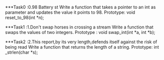 ***Task0 :0.98 Battery st
   Write a function that takes a pointer to an int as parameter and updates the value it points to 98. Prototype: void reset_to_98(int *n);

***Task1 :1.Don't swap horses in crossing a stream
   Write a function that swaps the values of two integers. Prototype : void swap_int(int *a, int *b);

***Task2 :2.This report,by its very length,defends itself against the risk of being read 
  Write a function that returns the length of a string. Prototype: int _strlen(char *s);


